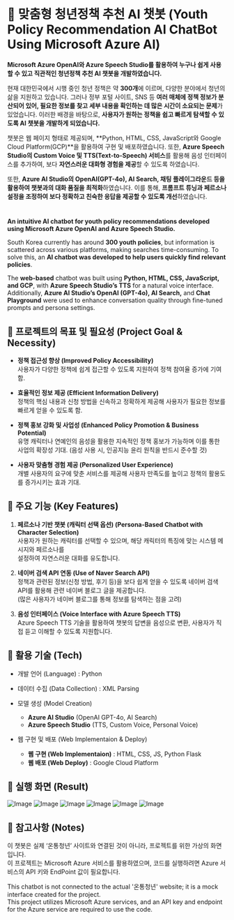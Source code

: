 # 📱 맞춤형 청년정책 추천 AI 챗봇 (Youth Policy Recommendation AI ChatBot Using Microsoft Azure AI)

**Microsoft Azure OpenAI와 Azure Speech Studio를 활용하여 누구나 쉽게 사용할 수 있고 직관적인 청년정책 추천 AI 챗봇을 개발하였습니다.**

현재 대한민국에서 시행 중인 청년 정책은 약 **300개**에 이르며, 다양한 분야에서 청년의 삶을 지원하고 있습니다. 그러나 정부 포털 사이트, SNS 등 **여러 매체에 정책 정보가 분산되어 있어, 필요한 정보를 찾고 세부 내용을 확인하는 데 많은 시간이 소요되는 문제**가 있었습니다. 이러한 배경을 바탕으로, **사용자가 원하는 정책을 쉽고 빠르게 탐색할 수 있도록 AI 챗봇을 개발하게 되었습니다.**

챗봇은 웹 페이지 형태로 제공되며, **Python, HTML, CSS, JavaScript와 Google Cloud Platform(GCP)**을 활용하여 구현 및 배포하였습니다. 또한, **Azure Speech Studio의 Custom Voice 및 TTS(Text-to-Speech) 서비스**를 활용해 음성 인터페이스를 추가하여, 보다 **자연스러운 대화형 경험을 제공**할 수 있도록 하였습니다.

또한, **Azure AI Studio의 OpenAI(GPT-4o), AI Search, 채팅 플레이그라운드 등을 활용하여 챗봇과의 대화 품질을 최적화**하였습니다. 이를 통해, **프롬프트 튜닝과 페르소나 설정을 조정하여 보다 정확하고 친숙한 응답을 제공할 수 있도록 개선**하였습니다.    


#



**An intuitive AI chatbot for youth policy recommendations developed using Microsoft Azure OpenAI and Azure Speech Studio.**  

South Korea currently has around **300 youth policies**, but information is scattered across various platforms, making searches time-consuming. To solve this, an **AI chatbot was developed to help users quickly find relevant policies**.  

The **web-based** chatbot was built using **Python, HTML, CSS, JavaScript, and GCP**, with **Azure Speech Studio’s TTS** for a natural voice interface. Additionally, **Azure AI Studio’s OpenAI (GPT-4o), AI Search,** and **Chat Playground** were used to enhance conversation quality through fine-tuned prompts and persona settings.    



      




## :pushpin: 프로젝트의 목표 및 필요성 (Project Goal & Necessity)
* **정책 접근성 향상 (Improved Policy Accessibility)**  
사용자가 다양한 정책에 쉽게 접근할 수 있도록 지원하여 정책 참여율 증가에 기여함.  

* **효율적인 정보 제공 (Efficient Information Delivery)**  
정책의 핵심 내용과 신청 방법을 신속하고 정확하게 제공해 사용자가 필요한 정보를 빠르게 얻을 수 있도록 함.   

* **정책 홍보 강화 및 사업성 (Enhanced Policy Promotion & Business Potential)**   
유명 캐릭터나 연예인의 음성을 활용한 지속적인 정책 홍보가 가능하며 이를 통한 사업의 확장성 기대. (음성 사용 시, 인공지능 윤리 원칙을 반드시 준수할 것)  

* **사용자 맞춤형 경험 제공 (Personalized User Experience)**  
개별 사용자의 요구에 맞춘 서비스를 제공해 사용자 만족도를 높이고 정책의 활용도를 증가시키는 효과 기대.



## :pushpin: 주요 기능 (Key Features)

1. **페르소나 기반 챗봇 (캐릭터 선택 옵션) (Persona-Based Chatbot with Character Selection)**  
	사용자가 원하는 캐릭터를 선택할 수 있으며, 해당 캐릭터의 특징에 맞는 시스템 메시지와 페르소나를  
설정하여 자연스러운 대화를 유도합니다.

3. **네이버 검색 API 연동 (Use of Naver Search API)**  
	정책과 관련된 정보(신청 방법, 후기 등)을 보다 쉽게 얻을 수 있도록 네이버 검색 API를 활용해 관련 네이버 블로그 글을 제공합니다.  
(많은 사용자가 네이버 블로그를 통해 정보를 탐색하는 점을 고려)

4. **음성 인터페이스 (Voice Interface with Azure Speech TTS)**  
	Azure Speech TTS 기술을 활용하여 챗봇의 답변을 음성으로 변환, 사용자가 직접 듣고 이해할 수 있도록 지원합니다.  





## :pushpin: 활용 기술 (Tech)
* 개발 언어 (Language) : Python  
* 데이터 수집 (Data Collection) : XML Parsing  

* 모델 생성 (Model Creation)    
   * **Azure AI Studio** (OpenAI GPT-4o, AI Search)   
   * **Azure Speech Studio** (TTS, Custom Voice, Personal Voice)   

* 웹 구현 및 배포 (Web Implementaion & Deploy)  
   * **웹 구현 (Web Implementaion)** : HTML, CSS, JS, Python Flask  
   * **웹 배포 (Web Deploy)** : Google Cloud Platform  


## :pushpin: 실행 화면 (Result)
![Image](https://github.com/user-attachments/assets/cc05b1cb-3c08-4cab-ac54-764ac6b59df5)
![Image](https://github.com/user-attachments/assets/d348d7ff-c663-48c4-9d45-3a481ecab202)
![Image](https://github.com/user-attachments/assets/f18a6f3a-a583-4a0e-8b0b-2564c40ff3dc)
![Image](https://github.com/user-attachments/assets/c40e5500-ce39-4baf-8590-60150424e9d2)
![Image](https://github.com/user-attachments/assets/caaaf82f-0a24-43bd-b73c-f222dcb18cb2)
![Image](https://github.com/user-attachments/assets/7c5c0927-f76e-4957-bbd6-ff11bae8257d)

## :pushpin: 참고사항 (Notes)
  이 챗봇은 실제 ‘온통청년’ 사이트와 연결된 것이 아니라, 프로젝트를 위한 가상의 화면입니다.  
  이 프로젝트는 Microsoft Azure 서비스를 활용하였으며, 코드를 실행하려면 Azure 서비스의 API 키와 EndPoint 값이 필요합니다.
  
  This chatbot is not connected to the actual '온통청년' website; it is a mock interface created for the project.  
  This project utilizes Microsoft Azure services, and an API key and endpoint for the Azure service are required to use the code.
